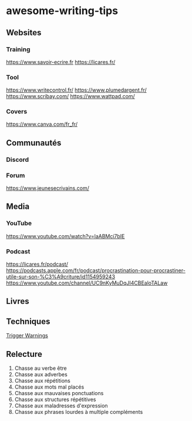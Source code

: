 # awesome-writing-tips

## Websites

### Training

https://www.savoir-ecrire.fr
https://licares.fr/

### Tool

https://www.writecontrol.fr/
https://www.plumedargent.fr/
https://www.scribay.com/
https://www.wattpad.com/

### Covers

https://www.canva.com/fr_fr/

## Communautés

### Discord

### Forum

https://www.jeunesecrivains.com/

## Media

### YouTube

https://www.youtube.com/watch?v=laABMci7bIE

### Podcast

https://licares.fr/podcast/
https://podcasts.apple.com/fr/podcast/procrastination-pour-procrastiner-utile-sur-son-%C3%A9criture/id1154959243
https://www.youtube.com/channel/UC9nKyMuDqJI4CBEaloTALaw

## Livres

## Techniques

[Trigger Warnings](https://twitter.com/cerynie_/status/1278384849473208321)

## Relecture

1. Chasse au verbe être
1. Chasse aux adverbes
1. Chasse aux répétitions
1. Chasse aux mots mal placés
1. Chasse aux mauvaises ponctuations
1. Chasse aux structures répétitives
1. Chasse aux maladresses d'expression
1. Chasse aux phrases lourdes à multiple compléments
